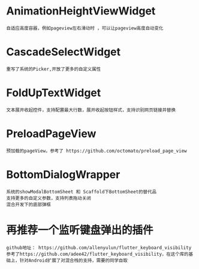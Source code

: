 # AnimationHeightViewWidget
    自适应高度容器，例如pageview左右滑动时 ，可以让pageview高度自动变化
    
# CascadeSelectWidget
    重写了系统的Picker,开放了更多的自定义属性
    
# FoldUpTextWidget 
    文本展开收起控件，支持配置最大行数，展开收起按钮样式，支持识别网页链接并替换

# PreloadPageView
    预加载的pageView，参考了 https://github.com/octomato/preload_page_view

# BottomDialogWrapper
    系统的showModalBottomSheet 和 Scaffold下BottomSheet的替代品
    支持更多的自定义参数，支持列表拖动关闭
    混合开发下的底部弹框

# 再推荐一个监听键盘弹出的插件
    github地址： https://github.com/allenyulun/flutter_keyboard_visibility
    参考了https://github.com/adee42/flutter_keyboard_visibility，在这个库的基础上，针对Android扩展了对混合栈的支持，需要的同学自取